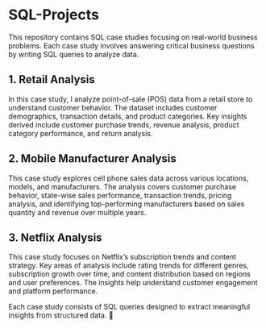 # SQL-Projects
This repository contains SQL case studies focusing on real-world business problems. Each case study involves answering critical business questions by writing SQL queries to analyze data.

## 1. Retail Analysis
In this case study, I analyze point-of-sale (POS) data from a retail store to understand customer behavior. The dataset includes customer demographics, transaction details, and product categories. Key insights derived include customer purchase trends, revenue analysis, product category performance, and return analysis.

## 2. Mobile Manufacturer Analysis
This case study explores cell phone sales data across various locations, models, and manufacturers. The analysis covers customer purchase behavior, state-wise sales performance, transaction trends, pricing analysis, and identifying top-performing manufacturers based on sales quantity and revenue over multiple years.

## 3. Netflix Analysis
This case study focuses on Netflix’s subscription trends and content strategy. Key areas of analysis include rating trends for different genres, subscription growth over time, and content distribution based on regions and user preferences. The insights help understand customer engagement and platform performance.

Each case study consists of SQL queries designed to extract meaningful insights from structured data. 🚀
